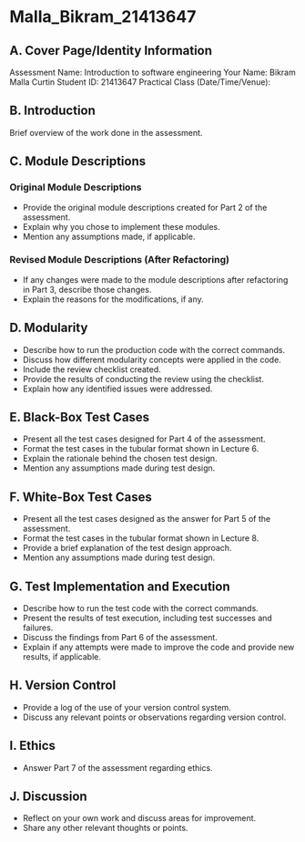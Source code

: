 # Malla_Bikram_21413647

## A. Cover Page/Identity Information

Assessment Name: Introduction to software engineering
Your Name: Bikram Malla
Curtin Student ID: 21413647
Practical Class (Date/Time/Venue):


## B. Introduction

Brief overview of the work done in the assessment.

## C. Module Descriptions

### Original Module Descriptions

- Provide the original module descriptions created for Part 2 of the assessment.
- Explain why you chose to implement these modules.
- Mention any assumptions made, if applicable.

### Revised Module Descriptions (After Refactoring)

- If any changes were made to the module descriptions after refactoring in Part 3, describe those changes.
- Explain the reasons for the modifications, if any.

## D. Modularity

- Describe how to run the production code with the correct commands.
- Discuss how different modularity concepts were applied in the code.
- Include the review checklist created.
- Provide the results of conducting the review using the checklist.
- Explain how any identified issues were addressed.

## E. Black-Box Test Cases

- Present all the test cases designed for Part 4 of the assessment.
- Format the test cases in the tubular format shown in Lecture 6.
- Explain the rationale behind the chosen test design.
- Mention any assumptions made during test design.

## F. White-Box Test Cases

- Present all the test cases designed as the answer for Part 5 of the assessment.
- Format the test cases in the tubular format shown in Lecture 8.
- Provide a brief explanation of the test design approach.
- Mention any assumptions made during test design.

## G. Test Implementation and Execution

- Describe how to run the test code with the correct commands.
- Present the results of test execution, including test successes and failures.
- Discuss the findings from Part 6 of the assessment.
- Explain if any attempts were made to improve the code and provide new results, if applicable.

## H. Version Control

- Provide a log of the use of your version control system.
- Discuss any relevant points or observations regarding version control.

## I. Ethics

- Answer Part 7 of the assessment regarding ethics.

## J. Discussion

- Reflect on your own work and discuss areas for improvement.
- Share any other relevant thoughts or points.